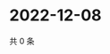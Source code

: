 # 2022-12-08

共 0 条

<!-- BEGIN WEIBO -->
<!-- 最后更新时间 Thu Dec 08 2022 10:11:32 GMT+0800 (China Standard Time) -->

<!-- END WEIBO -->
